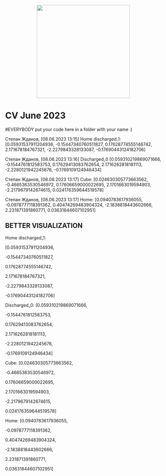<p align="center">
  <img src="https://github.com/robotx-school/CV-June-2023/assets/55328925/e58269e7-b8c8-47d0-87b2-4d4201da2d61" width="300"/>
</p>

# CV June 2023

#EVERYBODY put your code here in a folder with your name :)

Степан Жданов, [08.06.2023 13:15]
Home discharged_1: [0.05931537911204936, -0.15447340760511827, 0.17628774555146742, 2.171678184767321, -2.2279843328133087, -0.17690443124182706]

Степан Жданов, [08.06.2023 13:16]
Discharged_0 [0.059310219869071666, -0.1544761812583753, 0.17629413083762654, 2.1716262818181113, -2.2280121942245676, -0.1769109124946434]

Степан Жданов, [08.06.2023 13:17]
Cube: [0.024630305773663562, -0.4665363530546972, 0.17606659000022695, 2.1701663019594903, -2.2179679142674615, 0.024176359644519578]

Степан Жданов, [08.06.2023 13:17]
Home: [0.0940783617936055, -0.0978777118391362, 0.40474269483904324, -2.1838818443602666, 2.231871391860771, 0.03631844607102951]






BETTER VISUALIZATION
--------------------



Home discharged_1: 

[0.05931537911204936, 

-0.15447340760511827, 

0.17628774555146742, 

2.171678184767321, 

-2.2279843328133087, 

-0.17690443124182706]









Discharged_0: 
[0.059310219869071666, 

-0.1544761812583753, 

0.17629413083762654, 

2.1716262818181113, 

-2.2280121942245676, 

-0.1769109124946434]










Cube: 
[0.024630305773663562, 

-0.4665363530546972,

0.17606659000022695, 

2.1701663019594903, 

-2.2179679142674615, 

0.024176359644519578]












Home: 
[0.0940783617936055, 

-0.0978777118391362, 

0.40474269483904324, 

-2.1838818443602666, 

2.231871391860771, 

0.03631844607102951]


